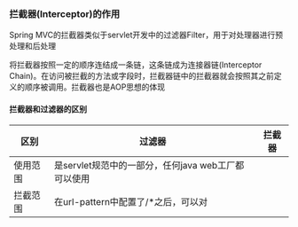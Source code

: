 ### 拦截器(Interceptor)的作用  
Spring MVC的拦截器类似于servlet开发中的过滤器Filter，用于对处理器进行预处理和后处理  
  
将拦截器按照一定的顺序连结成一条链，这条链成为连接器链(Interceptor Chain)。在访问被拦截的方法或字段时，拦截器链中的拦截器就会按照其之前定义的顺序被调用。拦截器也是AOP思想的体现  
  
#### 拦截器和过滤器的区别  
|区别|过滤器|拦截器|
|-|-|-|
|使用范围|是servlet规范中的一部分，任何java web工厂都可以使用||是spring mvc框架自己的，只有使用了Spring MVC框架的工厂才能使用
|拦截范围|在url-pattern中配置了/*之后，可以对||
